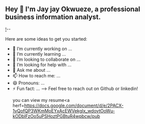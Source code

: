 ## Hey 👋 I'm Jay jay Okwueze, a professional business information analyst. 

[!](https://www.linkedin.com/in/jayjay-okwueze-5a1199150/)--


Here are some ideas to get you started:

- 🔭 I’m currently working on ...
- 🌱 I’m currently learning ...
- 👯 I’m looking to collaborate on ...
- 🤔 I’m looking for help with ...
- 💬 Ask me about ...
- 📫 How to reach me: ...
- 😄 Pronouns: ...
- ⚡ Fun fact: ...
-->
Feel free to reach out on Github or linkedin!</p><p align='left'> you can view my resume<a herf=https://docs.google.com/document/d/e/2PACX-1vQofQP3WKmMoEYxAcEWVekglx_wdovtOoWu-kODblFzOo5uPSHoztPGBtuR4wpbcw/pub
